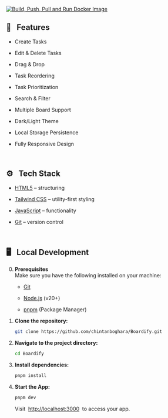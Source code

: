 [![Build, Push, Pull and Run Docker Image](https://github.com/chintanboghara/Boardify/actions/workflows/docker-cicd.yml/badge.svg)](https://github.com/chintanboghara/Boardify/actions/workflows/docker-cicd.yml)

## <a name="features">🔋 &nbsp; Features</a>

- Create Tasks
  
- Edit & Delete Tasks
  
- Drag & Drop
  
- Task Reordering

- Task Prioritization
  
- Search & Filter
  
- Multiple Board Support

- Dark/Light Theme

- Local Storage Persistence

- Fully Responsive Design

<br>

## <a name="tech-stack">⚙️ &nbsp; Tech Stack</a>

- [HTML5](https://developer.mozilla.org/en-US/docs/Web/HTML) – structuring
  
- [Tailwind CSS](https://tailwindcss.com/) – utility-first styling
  
- [JavaScript](https://developer.mozilla.org/en-US/docs/Web/JavaScript) – functionality
  
- [Git](https://git-scm.com/) – version control
<br>

## <a name="local-development"> 🖥️&nbsp;&nbsp; Local Development</a>

0.  **Prerequisites** <br>
    Make sure you have the following installed on your machine:

    - [Git](https://git-scm.com/)
  
    - [Node.js](https://nodejs.org/en) (v20+)
  
    - [pnpm](https://pnpm.io/) (Package Manager)

1.  **Clone the repository:**

    ```bash
    git clone https://github.com/chintanboghara/Boardify.git
    ```

2.  **Navigate to the project directory:**

    ```bash
    cd Boardify
    ```

3.  **Install dependencies:**

    ```bash
    pnpm install
    ```

4.  **Start the App:**

    ```bash
    pnpm dev
    ```

    Visit &nbsp;[http://localhost:3000](http://localhost:3000)&nbsp; to access your app.
